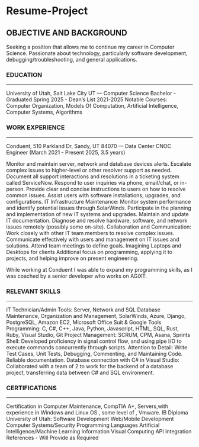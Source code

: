 # Resume-Project

## OBJECTIVE AND BACKGROUND
Seeking a position that allows me to continue my career in Computer Science. Passionate about technology, particularly software development, debugging/troubleshooting, and general applications.
### EDUCATION
-----------------------------------------------------------------------------------------
University of Utah, Salt Lake City UT — Computer Science Bachelor - Graduated Spring 2025 - Dean’s List 2021-2025
Notable Courses: Computer Organization, Models Of Computation, Artificial Intelligence, Computer Systems, Algorithms
### WORK EXPERIENCE
-----------------------------------------------------------------------------------------
Conduent, 510 Parkland Dr, Sandy, UT 84070 — Data Center CNOC Engineer (March 2021  - Present 2025, 3.5 years)

Monitor and maintain server, network and database devices alerts. 
Escalate complex issues to higher-level or other resolver support as needed.
Document all support interactions and resolutions in a ticketing system called ServiceNow.
Respond to user inquiries via phone, email/chat, or in-person. Provide clear and concise instructions to users on how to resolve common issues. Assist users with software installations, upgrades, and configurations.
IT Infrastructure Maintenance: Monitor system performance and identify potential issues  through SolarWinds. 
Participate in the planning and implementation of new IT systems and upgrades. Maintain and update IT documentation. 
Diagnose and resolve hardware, software, and network issues remotely (possibly some on-site).
Collaboration and Communication: Work closely with other IT team members to resolve complex issues. Communicate effectively with users and management on IT issues and solutions. Attend team meetings to define goals.
Imagining Laptops and Desktops for clients
Additional focus on programming, applying it to projects, and helping improve on present engineering.

While working at Conduent I was able to expand  my programming skills, as I was coached by a senior developer who works on AGiXT.
### RELEVANT SKILLS
-----------------------------------------------------------------------------------------
IT Technician/Admin  Tools: Server, Network and SQL Database Maintenance, Organization and Management, SolarWinds, Azure, Django, PostgreSQL, Amazon EC2, Microsoft Office Suit & Google Tools
Programming: C, C#, C++, Java, Python, Javascript, HTML, SQL, Rust, Ruby, Visual Studio, Git
Project Management: SCRUM, CPM, Asana, Sprints
Shell: Developed proficiency in signal control flow, and using pipe I/O to execute commands concurrently through scripts.
Attention to Detail: Write Test Cases, Unit Tests, Debugging, Commenting, and Maintaining Code. Reliable documentation.
Database connection with C# in Visual Studio: Collaborated with a team of 2 to work for the backend of a database project, transferring data between C# and SQL environment.
### CERTIFICATIONS
-----------------------------------------------------------------------------------------
Certification in Computer Maintenance, CompTIA A+, Servers,with experience in  Windows and Linux OS , some level of , Vmware.
IB Diploma
University of Utah:
Software Development
Web/Mobile Development
Computer Systems/Security
Programming Languages
Artificial Intelligence/Machine Learning
Information
Visual Computing
API Integration
References - Will Provide as Required
